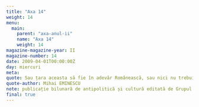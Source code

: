 ```yaml
---
title: "Axa 14"
weight: 14
menu:
  main:
    parent: "axa-anul-ii"
    name: "Axa 14"
    weight: 14
magazine-magazine-year: II
magazine-number: 14
date: 2009-04-01T00:00:00Z
day: miercuri
meta:
quote: Sau țara aceasta să fie în adevăr Românească, sau nici nu trebuie să fie.
quote-author: Mihai EMINESCU
note: publicație bilunară de antipolitică și cultură editată de Grupul de Acțiune Națională
final: true
---
```

